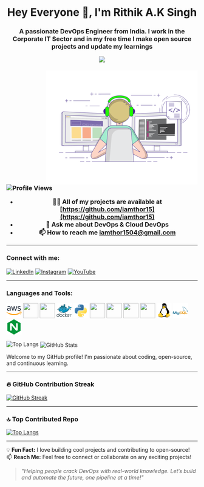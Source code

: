 <h1 align="center">Hey Everyone 👋, I'm Rithik A.K Singh </h1>

<h3 align="center">A passionate DevOps Engineer from India. I work in the Corporate IT Sector and in my free time I make open source projects and update my learnings

<p align="center">
  <a href="https://github.com/Iamthor15">
    <img src="https://img.shields.io/github/followers/iamthor15?label=Follow&style=social" />
  </a>
  <a href="https://www.linkedin.com/in/rithik-singh-419022197">
  </a>
</p>

<img align="right" alt="Coding" width="400" src="https://raw.githubusercontent.com/devSouvik/devSouvik/master/gif3.gif">

<p align="left">
  <img src="https://komarev.com/ghpvc/?username=iamthor15&label=Profile%20views&color=0e75b6&style=flat" alt="Profile Views" />
</p>

- 👨‍💻 All of my projects are available at [https://github.com/iamthor15](https://github.com/iamthor15)  
- 💬 Ask me about **DevOps & Cloud DevOps**  
- 📫 How to reach me **iamthor1504@gmail.com**

---

<h3 align="left">Connect with me:</h3>
<p align="left">
  <a href="https://linkedin.com/in/rithik-singh-419022197" target="blank"><img align="center" src="https://raw.githubusercontent.com/rahuldkjain/github-profile-readme-generator/master/src/images/icons/Social/linked-in-alt.svg" alt="LinkedIn" height="30" width="40" /></a>
  <a href="https://instagram.com/" target="blank"><img align="center" src="https://raw.githubusercontent.com/rahuldkjain/github-profile-readme-generator/master/src/images/icons/Social/instagram.svg" alt="Instagram" height="30" width="40" /></a>
  <a href="" target="blank"><img align="center" src="https://raw.githubusercontent.com/rahuldkjain/github-profile-readme-generator/master/src/images/icons/Social/youtube.svg" alt="YouTube" height="30" width="40" /></a>
</p>

---

<h3 align="left">Languages and Tools:</h3>
<p align="left">
  <img src="https://raw.githubusercontent.com/devicons/devicon/master/icons/amazonwebservices/amazonwebservices-original-wordmark.svg" width="40" height="40"/>
  <img src="https://www.vectorlogo.zone/logos/microsoft_azure/microsoft_azure-icon.svg" width="40" height="40"/>
  <img src="https://www.vectorlogo.zone/logos/gnu_bash/gnu_bash-icon.svg" width="40" height="40"/>
  <img src="https://raw.githubusercontent.com/devicons/devicon/master/icons/docker/docker-original-wordmark.svg" width="40" height="40"/>
  <img src="https://raw.githubusercontent.com/devicons/devicon/master/icons/python/python-original.svg" width="40" height="40"/>
  <img src="https://www.vectorlogo.zone/logos/git-scm/git-scm-icon.svg" width="40" height="40"/>
  <img src="https://www.vectorlogo.zone/logos/grafana/grafana-icon.svg" width="40" height="40"/>
  <img src="https://www.vectorlogo.zone/logos/jenkins/jenkins-icon.svg" width="40" height="40"/>
  <img src="https://www.vectorlogo.zone/logos/kubernetes/kubernetes-icon.svg" width="40" height="40"/>
  <img src="https://raw.githubusercontent.com/devicons/devicon/master/icons/linux/linux-original.svg" width="40" height="40"/>
  <img src="https://raw.githubusercontent.com/devicons/devicon/master/icons/mysql/mysql-original-wordmark.svg" width="40" height="40"/>
  <img src="https://raw.githubusercontent.com/devicons/devicon/master/icons/nginx/nginx-original.svg" width="40" height="40"/>
</p>


<p><img align="left" src="https://github-readme-stats.vercel.app/api/top-langs?username=iamthor15&show_icons=true&locale=en&layout=compact&theme=vue&hide_border=true" alt="Top Langs" /></p>

<p>&nbsp;<img align="center" src="https://github-readme-stats.vercel.app/api?username=iamthor15&show_icons=true&locale=en&theme=vue&hide_border=true" alt="GitHub Stats" /></p>

Welcome to my GitHub profile! I'm passionate about coding, open-source, and continuous learning.

---

### 🔥 GitHub Contribution Streak

[![GitHub Streak](https://streak-stats.demolab.com/?user=Iamthor15)](https://git.io/streak-stats)

---

### 🔝 Top Contributed Repo
[![Top Langs](https://github-readme-stats.vercel.app/api/top-langs/?username=Iamthor15&layout=compact)](https://github.com/Iamthor15/github-readme-stats)

---

💡 **Fun Fact:** I love building cool projects and contributing to open-source!  
📫 **Reach Me:** Feel free to connect or collaborate on any exciting projects!

> *"Helping people crack DevOps with real-world knowledge. Let’s build and automate the future, one pipeline at a time!"*


